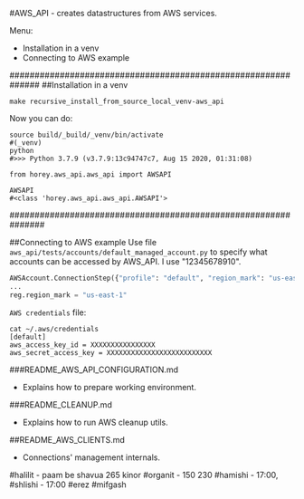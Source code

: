 #AWS_API - creates datastructures from AWS services.

Menu:
* Installation in a venv 
* Connecting to AWS example 

##############################################################
##Installation in a venv 
```shell
make recursive_install_from_source_local_venv-aws_api
```

Now you can do:

```shell
source build/_build/_venv/bin/activate
#(_venv)
python
#>>> Python 3.7.9 (v3.7.9:13c94747c7, Aug 15 2020, 01:31:08)

from horey.aws_api.aws_api import AWSAPI

AWSAPI
#<class 'horey.aws_api.aws_api.AWSAPI'>
```

###############################################################

##Connecting to AWS example
Use file `aws_api/tests/accounts/default_managed_account.py` to specify what accounts can be accessed by AWS_API.
I use "12345678910".

```python
AWSAccount.ConnectionStep({"profile": "default", "region_mark": "us-east-1"})
...
reg.region_mark = "us-east-1"
```

`AWS credentials` file:
```shell
cat ~/.aws/credentials
[default]
aws_access_key_id = XXXXXXXXXXXXXXXX
aws_secret_access_key = XXXXXXXXXXXXXXXXXXXXXXXXXX
```

###README_AWS_API_CONFIGURATION.md
* Explains how to prepare working environment.

###README_CLEANUP.md
* Explains how to run AWS cleanup utils.


##README_AWS_CLIENTS.md
* Connections' management internals.


#halilit - paam be shavua 265 kinor
#organit - 150 230
#hamishi - 17:00, 
#shlishi - 17:00
#erez
#mifgash 